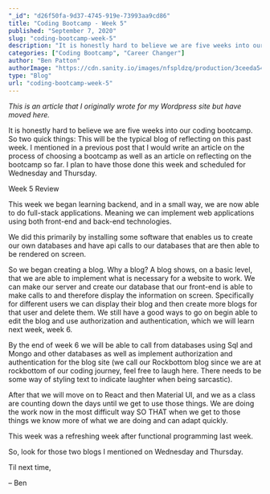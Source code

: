 ```yaml
---
"_id": "d26f50fa-9d37-4745-919e-73993aa9cd86"
title: "Coding Bootcamp - Week 5"
published: "September 7, 2020"
slug: "coding-bootcamp-week-5"
description: "It is honestly hard to believe we are five weeks into our coding bootcamp"
categories: ["Coding Bootcamp", "Career Changer"]
author: "Ben Patton"
authorImage: "https://cdn.sanity.io/images/nfspldzq/production/3ceeda54221c7c0614ecc51f955c7be39a1da34e-512x512.jpg"
type: "Blog"
url: "coding-bootcamp-week-5"
---
```


_This is an article that I originally wrote for my Wordpress site but have moved here._

It is honestly hard to believe we are five weeks into our coding bootcamp. So two quick things: This will be the typical blog of reflecting on this past week. I mentioned in a previous post that I would write an article on the process of choosing a bootcamp as well as an article on reflecting on the bootcamp so far. I plan to have those done this week and scheduled for Wednesday and Thursday.

Week 5 Review

This week we began learning backend, and in a small way, we are now able to do full-stack applications. Meaning we can implement web applications using both front-end and back-end technologies.

We did this primarily by installing some software that enables us to create our own databases and have api calls to our databases that are then able to be rendered on screen.

So we began creating a blog. Why a blog? A blog shows, on a basic level, that we are able to implement what is necessary for a website to work. We can make our server and create our database that our front-end is able to make calls to and therefore display the information on screen. Specifically for different users we can display their blog and then create more blogs for that user and delete them. We still have a good ways to go on begin able to edit the blog and use authorization and authentication, which we will learn next week, week 6.

By the end of week 6 we will be able to call from databases using Sql and Mongo and other databases as well as implement authorization and authentication for the blog site (we call our Rockbottom blog since we are at rockbottom of our coding journey, feel free to laugh here. There needs to be some way of styling text to indicate laughter when being sarcastic).

After that we will move on to React and then Material UI, and we as a class are counting down the days until we get to use those things. We are doing the work now in the most difficult way SO THAT when we get to those things we know more of what we are doing and can adapt quickly.

This week was a refreshing week after functional programming last week.

So, look for those two blogs I mentioned on Wednesday and Thursday.

Til next time,

– Ben
